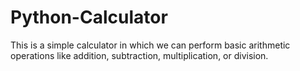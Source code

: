 # Python-Calculator
This is a simple calculator in which we can perform basic arithmetic operations like addition, subtraction, multiplication, or division.
